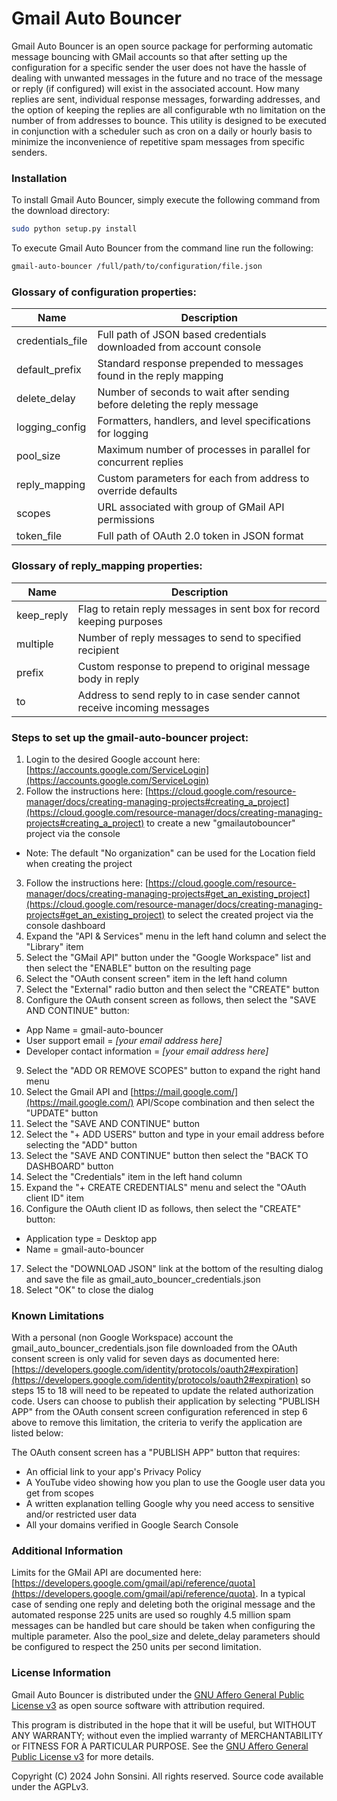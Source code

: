 # Gmail Auto Bouncer
Gmail Auto Bouncer is an open source package for performing automatic message bouncing with GMail accounts so that after setting up the configuration for a specific sender the user does not have the hassle of dealing with unwanted messages in the future and no trace of the message or reply (if configured) will exist in the associated account.  How many replies are sent, individual response messages, forwarding addresses, and the option of keeping the replies are all configurable wth no limitation on the number of from addresses to bounce.  This utility is designed to be executed in conjunction with a scheduler such as cron on a daily or hourly basis to minimize the inconvenience of repetitive spam messages from specific senders.

### Installation
To install Gmail Auto Bouncer, simply execute the following command from the download directory:
```bash
sudo python setup.py install
```

To execute Gmail Auto Bouncer from the command line run the following:
```bash
gmail-auto-bouncer /full/path/to/configuration/file.json
```

### Glossary of configuration properties:
Name | Description
--- | ---
credentials_file | Full path of JSON based credentials downloaded from account console
default_prefix | Standard response prepended to messages found in the reply mapping
delete_delay | Number of seconds to wait after sending before deleting the reply message
logging_config | Formatters, handlers, and level specifications for logging
pool_size | Maximum number of processes in parallel for concurrent replies
reply_mapping | Custom parameters for each from address to override defaults
scopes | URL associated with group of GMail API permissions
token_file | Full path of OAuth 2.0 token in JSON format

### Glossary of reply_mapping properties:
Name | Description
--- | ---
keep_reply | Flag to retain reply messages in sent box for record keeping purposes
multiple | Number of reply messages to send to specified recipient
prefix | Custom response to prepend to original message body in reply
to | Address to send reply to in case sender cannot receive incoming messages

### Steps to set up the gmail-auto-bouncer project:
1. Login to the desired Google account here:  [https://accounts.google.com/ServiceLogin](https://accounts.google.com/ServiceLogin)
2. Follow the instructions here:  [https://cloud.google.com/resource-manager/docs/creating-managing-projects#creating_a_project](https://cloud.google.com/resource-manager/docs/creating-managing-projects#creating_a_project) to create a new "gmailautobouncer" project via the console
  * Note:  The default "No organization" can be used for the Location field when creating the project
3. Follow the instructions here:  [https://cloud.google.com/resource-manager/docs/creating-managing-projects#get_an_existing_project](https://cloud.google.com/resource-manager/docs/creating-managing-projects#get_an_existing_project) to select the created project via the console dashboard
4. Expand the "API & Services" menu in the left hand column and select the "Library" item
5. Select the "GMail API" button under the "Google Workspace" list and then select the "ENABLE" button on the resulting page
6. Select the "OAuth consent screen" item in the left hand column 
7. Select the "External" radio button and then select the "CREATE" button
8. Configure the OAuth consent screen as follows, then select the "SAVE AND CONTINUE" button:
  * App Name = gmail-auto-bouncer
  * User support email = *[your email address here]*
  * Developer contact information = *[your email address here]*
9. Select the "ADD OR REMOVE SCOPES" button to expand the right hand menu
10. Select the Gmail API and [https://mail.google.com/](https://mail.google.com/) API/Scope combination and then select the "UPDATE" button
11. Select the "SAVE AND CONTINUE" button
12. Select the "+ ADD USERS" button and type in your email address before selecting the "ADD" button
13. Select the "SAVE AND CONTINUE" button then select the "BACK TO DASHBOARD" button
14. Select the "Credentials" item in the left hand column
15. Expand the "+ CREATE CREDENTIALS" menu and select the "OAuth client ID" item
16. Configure the OAuth client ID as follows, then select the "CREATE" button:
  * Application type = Desktop app
  * Name = gmail-auto-bouncer
17. Select the "DOWNLOAD JSON" link at the bottom of the resulting dialog and save the file as gmail_auto_bouncer_credentials.json
18. Select "OK" to close the dialog

### Known Limitations
With a personal (non Google Workspace) account the gmail_auto_bouncer_credentials.json file downloaded from the OAuth consent screen is only valid for seven days as documented here:  [https://developers.google.com/identity/protocols/oauth2#expiration](https://developers.google.com/identity/protocols/oauth2#expiration) so steps 15 to 18 will need to be repeated to update the related authorization code.  Users can choose to publish their application by selecting "PUBLISH APP" from the OAuth consent screen configuration referenced in step 6 above to remove this limitation, the criteria to verify the application are listed below:

The OAuth consent screen has a "PUBLISH APP" button that requires:
 * An official link to your app's Privacy Policy
 * A YouTube video showing how you plan to use the Google user data you get from scopes
 * A written explanation telling Google why you need access to sensitive and/or restricted user data
 * All your domains verified in Google Search Console

### Additional Information
Limits for the GMail API are documented here:  [https://developers.google.com/gmail/api/reference/quota](https://developers.google.com/gmail/api/reference/quota).  In a typical case of sending one reply and deleting both the original message and the automated response 225 units are used so roughly 4.5 million spam messages can be handled but care should be taken when configuring the multiple parameter.  Also the pool_size and delete_delay parameters should be configured to respect the 250 units per second limitation.

### License Information
Gmail Auto Bouncer is distributed under the [GNU Affero General Public License v3](https://www.gnu.org/licenses/agpl.html) as open source software with attribution required.

This program is distributed in the hope that it will be useful, but WITHOUT ANY WARRANTY; without even the implied warranty of
MERCHANTABILITY or FITNESS FOR A PARTICULAR PURPOSE.  See the [GNU Affero General Public License v3](https://www.gnu.org/licenses/agpl.html) for more details.

Copyright (C) 2024 John Sonsini.  All rights reserved.  Source code available under the AGPLv3.
